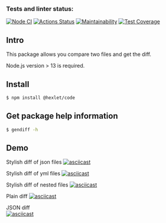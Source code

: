### Tests and linter status:
[![Node CI](https://github.com/NatashaElistratova/frontend-project-46/actions/workflows/nodejs.yml/badge.svg)](https://github.com/NatashaElistratova/frontend-project-46/workflows/nodejs.yml)
[![Actions Status](https://github.com/NatashaElistratova/frontend-project-46/workflows/hexlet-check/badge.svg)](https://github.com/NatashaElistratova/frontend-project-46/actions)
[![Maintainability](https://api.codeclimate.com/v1/badges/7f2a847e06dca7e1be69/maintainability)](https://codeclimate.com/github/NatashaElistratova/frontend-project-46/maintainability)
[![Test Coverage](https://api.codeclimate.com/v1/badges/7f2a847e06dca7e1be69/test_coverage)](https://codeclimate.com/github/NatashaElistratova/frontend-project-46/test_coverage)



## Intro
This package allows you compare two files and get the diff.

Node.js version > 13  is required.

## Install

```bash
$ npm install @hexlet/code
```
## Get package help information 

```bash
$ gendiff -h
```

## Demo

Stylish diff of json files
[![asciicast](https://asciinema.org/a/ihZnJvozU4x7isM2KRBjoD4am.svg)](https://asciinema.org/a/ihZnJvozU4x7isM2KRBjoD4am)

Stylish diff of yml files 
[![asciicast](https://asciinema.org/a/V5amG4opRZw5UXrQ8VPdZXmVE.svg)](https://asciinema.org/a/V5amG4opRZw5UXrQ8VPdZXmVE)

Stylish diff of nested files 
[![asciicast](https://asciinema.org/a/CXA8vlxBv1ieeXyILBAyfonCv.svg)](https://asciinema.org/a/CXA8vlxBv1ieeXyILBAyfonCv)

Plain diff 
[![asciicast](https://asciinema.org/a/RI82VzCtwOjXuE9oA1O8alk3I.svg)](https://asciinema.org/a/RI82VzCtwOjXuE9oA1O8alk3I)

JSON diff  
[![asciicast](https://asciinema.org/a/Ug1UsJVL4stS2as1fD39H9rCw.svg)](https://asciinema.org/a/Ug1UsJVL4stS2as1fD39H9rCw)